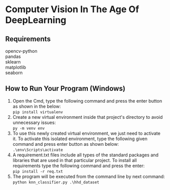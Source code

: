 # Computer Vision In The Age Of DeepLearning

## Requirements
  opencv-python<br />
  pandas<br />
  sklearn<br />
  matplotlib<br />
  seaborn<br />

## How to Run Your Program (Windows)

1. Open the Cmd, type the following command and press the enter button as shown in the below:<br />
```pip install virtualenv```<br />
2. Create a new virtual environment inside that project's directory to avoid unnecessary issues:<br />
```py -m venv env```<br />
3. To use this newly created virtual environment, we just need to activate it. To activate this isolated environment, type the following given command and press enter button as shown below:<br />
```.\env\Scripts\activate```<br />
4. A requirement.txt files include all types of the standard packages and libraries that are used in that particular project. To install all requirements type the following command and press the enter:<br />
```pip install -r req.txt```<br />
5. The program will be executed from the command line by next command:<br />
```python knn_classifier.py .\hhd_dataset```<br />
